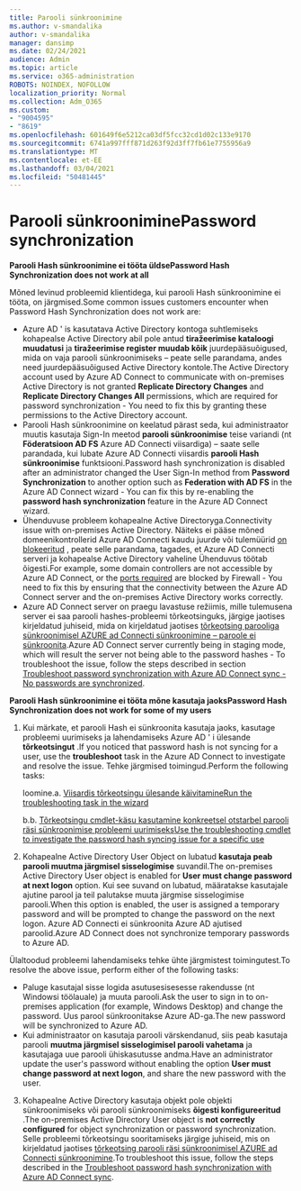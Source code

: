 ```yaml
---
title: Parooli sünkroonimine
ms.author: v-smandalika
author: v-smandalika
manager: dansimp
ms.date: 02/24/2021
audience: Admin
ms.topic: article
ms.service: o365-administration
ROBOTS: NOINDEX, NOFOLLOW
localization_priority: Normal
ms.collection: Adm_O365
ms.custom:
- "9004595"
- "8619"
ms.openlocfilehash: 601649f6e5212ca03df5fcc32cd1d02c133e9170
ms.sourcegitcommit: 6741a997fff871d263f92d3ff7fb61e7755956a9
ms.translationtype: MT
ms.contentlocale: et-EE
ms.lasthandoff: 03/04/2021
ms.locfileid: "50481445"
---
```

# <a name="password-synchronization"></a><span data-ttu-id="53d34-102">Parooli sünkroonimine</span><span class="sxs-lookup"><span data-stu-id="53d34-102">Password synchronization</span></span>

<span data-ttu-id="53d34-103">**Parooli Hash sünkroonimine ei tööta üldse**</span><span class="sxs-lookup"><span data-stu-id="53d34-103">**Password Hash Synchronization does not work at all**</span></span>

<span data-ttu-id="53d34-104">Mõned levinud probleemid klientidega, kui parooli Hash sünkroonimine ei tööta, on järgmised.</span><span class="sxs-lookup"><span data-stu-id="53d34-104">Some common issues customers encounter when Password Hash Synchronization does not work are:</span></span>

- <span data-ttu-id="53d34-105">Azure AD ' is kasutatava Active Directory kontoga suhtlemiseks kohapealse Active Directory abil pole antud **tiražeerimise kataloogi muudatusi** ja **tiražeerimise register muudab kõik** juurdepääsuõigused, mida on vaja parooli sünkroonimiseks – peate selle parandama, andes need juurdepääsuõigused Active Directory kontole.</span><span class="sxs-lookup"><span data-stu-id="53d34-105">The Active Directory account used by Azure AD Connect to communicate with on-premises Active Directory is not granted **Replicate Directory Changes** and **Replicate Directory Changes All** permissions, which are required for password synchronization - You need to fix this by granting these permissions to the Active Directory account.</span></span>
- <span data-ttu-id="53d34-106">Parooli Hash sünkroonimine on keelatud pärast seda, kui administraator muutis kasutaja Sign-In meetod **parooli sünkroonimise** teise variandi (nt **Föderatsioon AD FS** Azure AD Connecti viisardiga) – saate selle parandada, kui lubate Azure AD Connecti viisardis **parooli Hash sünkroonimise** funktsiooni.</span><span class="sxs-lookup"><span data-stu-id="53d34-106">Password hash synchronization is disabled after an administrator changed the User Sign-In method from **Password Synchronization** to another option such as **Federation with AD FS** in the Azure AD Connect wizard - You can fix this by re-enabling the **password hash synchronization** feature in the Azure AD Connect wizard.</span></span>
- <span data-ttu-id="53d34-107">Ühenduvuse probleem kohapealne Active Directoryga.</span><span class="sxs-lookup"><span data-stu-id="53d34-107">Connectivity issue with on-premises Active Directory.</span></span> <span data-ttu-id="53d34-108">Näiteks ei pääse mõned domeenikontrollerid Azure AD Connecti kaudu juurde või tulemüürid [on blokeeritud](https://docs.microsoft.com/azure/active-directory/hybrid/reference-connect-ports) , peate selle parandama, tagades, et Azure AD Connecti serveri ja kohapealse Active Directory vaheline Ühenduvus töötab õigesti.</span><span class="sxs-lookup"><span data-stu-id="53d34-108">For example, some domain controllers are not accessible by Azure AD Connect, or the [ports required](https://docs.microsoft.com/azure/active-directory/hybrid/reference-connect-ports) are blocked by Firewall - You need to fix this by ensuring that the connectivity between the Azure AD Connect server and the on-premises Active Directory works correctly.</span></span>
- <span data-ttu-id="53d34-109">Azure AD Connect server on praegu lavastuse režiimis, mille tulemusena server ei saa parooli hashes-probleemi tõrkeotsinguks, järgige jaotises kirjeldatud juhiseid, mida on kirjeldatud jaotises [tõrkeotsing parooliga sünkroonimisel AZURE ad Connecti sünkroonimine – paroole ei sünkroonita](https://docs.microsoft.com/azure/active-directory/hybrid/tshoot-connect-password-hash-synchronization).</span><span class="sxs-lookup"><span data-stu-id="53d34-109">Azure AD Connect server currently being in staging mode, which will result the server not being able to the password hashes - To troubleshoot the issue, follow the steps described in section [Troubleshoot password synchronization with Azure AD Connect sync - No passwords are synchronized](https://docs.microsoft.com/azure/active-directory/hybrid/tshoot-connect-password-hash-synchronization).</span></span>

<span data-ttu-id="53d34-110">**Parooli Hash sünkroonimine ei tööta mõne kasutaja jaoks**</span><span class="sxs-lookup"><span data-stu-id="53d34-110">**Password Hash Synchronization does not work for some of my users**</span></span>

1. <span data-ttu-id="53d34-111">Kui märkate, et parooli Hash ei sünkroonita kasutaja jaoks, kasutage probleemi uurimiseks ja lahendamiseks Azure AD ' i ülesande **tõrkeotsingut** .</span><span class="sxs-lookup"><span data-stu-id="53d34-111">If you noticed that password hash is not syncing for a user, use the **troubleshoot** task in the Azure AD Connect to investigate and resolve the issue.</span></span> <span data-ttu-id="53d34-112">Tehke järgmised toimingud.</span><span class="sxs-lookup"><span data-stu-id="53d34-112">Perform the following tasks:</span></span>

    <span data-ttu-id="53d34-113">loomine.</span><span class="sxs-lookup"><span data-stu-id="53d34-113">a.</span></span> [<span data-ttu-id="53d34-114">Viisardis tõrkeotsingu ülesande käivitamine</span><span class="sxs-lookup"><span data-stu-id="53d34-114">Run the troubleshooting task in the wizard</span></span>](https://docs.microsoft.com/azure/active-directory/hybrid/tshoot-connect-objectsync)

    <span data-ttu-id="53d34-115">b.</span><span class="sxs-lookup"><span data-stu-id="53d34-115">b.</span></span> [<span data-ttu-id="53d34-116">Tõrkeotsingu cmdlet-käsu kasutamine konkreetsel otstarbel parooli räsi sünkroonimise probleemi uurimiseks</span><span class="sxs-lookup"><span data-stu-id="53d34-116">Use the troubleshooting cmdlet to investigate the password hash syncing issue for a specific use</span></span>](https://docs.microsoft.com/azure/active-directory/hybrid/tshoot-connect-password-hash-synchronization)

2. <span data-ttu-id="53d34-117">Kohapealne Active Directory User Object on lubatud **kasutaja peab parooli muutma järgmisel sisselogimise** suvandil.</span><span class="sxs-lookup"><span data-stu-id="53d34-117">The on-premises Active Directory User object is enabled for **User must change password at next logon** option.</span></span> <span data-ttu-id="53d34-118">Kui see suvand on lubatud, määratakse kasutajale ajutine parool ja teil palutakse muuta järgmise sisselogimise parooli.</span><span class="sxs-lookup"><span data-stu-id="53d34-118">When this option is enabled, the user is assigned a temporary password and will be prompted to change the password on the next logon.</span></span> <span data-ttu-id="53d34-119">Azure AD Connecti ei sünkroonita Azure AD ajutised paroolid.</span><span class="sxs-lookup"><span data-stu-id="53d34-119">Azure AD Connect does not synchronize temporary passwords to Azure AD.</span></span>

<span data-ttu-id="53d34-120">Ülaltoodud probleemi lahendamiseks tehke ühte järgmistest toimingutest.</span><span class="sxs-lookup"><span data-stu-id="53d34-120">To resolve the above issue, perform either of the following tasks:</span></span>

- <span data-ttu-id="53d34-121">Paluge kasutajal sisse logida asutusesisesesse rakendusse (nt Windowsi töölauale) ja muuta parooli.</span><span class="sxs-lookup"><span data-stu-id="53d34-121">Ask the user to sign in to on-premises application (for example, Windows Desktop) and change the password.</span></span> <span data-ttu-id="53d34-122">Uus parool sünkroonitakse Azure AD-ga.</span><span class="sxs-lookup"><span data-stu-id="53d34-122">The new password will be synchronized to Azure AD.</span></span>
- <span data-ttu-id="53d34-123">Kui administraator on kasutaja parooli värskendanud, siis peab kasutaja parooli **muutma järgmisel sisselogimisel parooli vahetama** ja kasutajaga uue parooli ühiskasutusse andma.</span><span class="sxs-lookup"><span data-stu-id="53d34-123">Have an administrator update the user's password without enabling the option **User must change password at next logon**, and share the new password with the user.</span></span>

3. <span data-ttu-id="53d34-124">Kohapealne Active Directory kasutaja objekt pole objekti sünkroonimiseks või parooli sünkroonimiseks **õigesti konfigureeritud** .</span><span class="sxs-lookup"><span data-stu-id="53d34-124">The on-premises Active Directory User object is **not correctly configured** for object synchronization or password synchronization.</span></span> <span data-ttu-id="53d34-125">Selle probleemi tõrkeotsingu sooritamiseks järgige juhiseid, mis on kirjeldatud jaotises [tõrkeotsing parooli räsi sünkroonimisel AZURE ad Connecti sünkroonimine](https://docs.microsoft.com/azure/active-directory/hybrid/tshoot-connect-password-hash-synchronization).</span><span class="sxs-lookup"><span data-stu-id="53d34-125">To troubleshoot this issue, follow the steps described in the [Troubleshoot password hash synchronization with Azure AD Connect sync](https://docs.microsoft.com/azure/active-directory/hybrid/tshoot-connect-password-hash-synchronization).</span></span>







